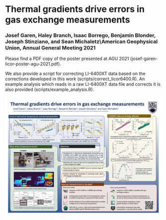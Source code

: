 # Thermal gradients drive errors in gas exchange measurements
### Josef Garen, Haley Branch, Isaac Borrego, Benjamin Blonder, Joseph Stinziano, and Sean Michaletz\American Geophysical Union, Annual General Meeting 2021

Please find a PDF copy of the poster presented at AGU 2021 (josef-garen-licor-poster-agu-2021.pdf).

We also provide a script for correcting LI-6400XT data based on the corrections developed in this work (scripts/correct_licor6400.R). An example analysis which reads in a raw LI-6400XT data file and corrects it is also provided (scripts/example_analysis.R).

![Poster](https://github.com/MichaletzLab/LI-COR-AGU-2021/blob/main/preview_img.jpg)



